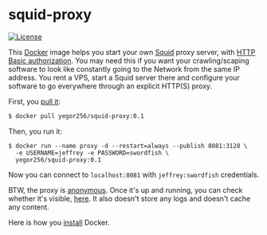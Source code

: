 # squid-proxy

[![License](https://img.shields.io/badge/license-MIT-green.svg)](https://github.com/yegor256/total/squid-proxy/master/LICENSE.txt)

This [Docker](https://www.docker.com/)
image helps you start your own [Squid](http://www.squid-cache.org/) proxy server, with
[HTTP Basic authorization](https://en.wikipedia.org/wiki/Basic_access_authentication).
You may need this if you want your crawling/scaping software
to look like constantly going to the Network from the same IP address. You
rent a VPS, start a Squid server there and configure your software to
go everywhere through an explicit HTTP(S) proxy.

First, you [pull it](https://hub.docker.com/r/yegor256/squid-proxy):

```bash
$ docker pull yegor256/squid-proxy:0.1
```

Then, you run it:

```
$ docker run --name proxy -d --restart=always --publish 8081:3128 \
  -e USERNAME=jeffrey -e PASSWORD=swordfish \
  yegor256/squid-proxy:0.1
```

Now you can connect to `localhost:8081` with `jeffrey:swordfish` credentials.

BTW, the proxy is [anonymous](https://en.wikipedia.org/wiki/Anonymizer).
Once it's up and running, you can check whether it's visible,
[here](http://amibehindaproxy.com/). It also doesn't store any logs and doesn't
cache any content.

Here is how you [install](https://docs.docker.com/install/) Docker.
